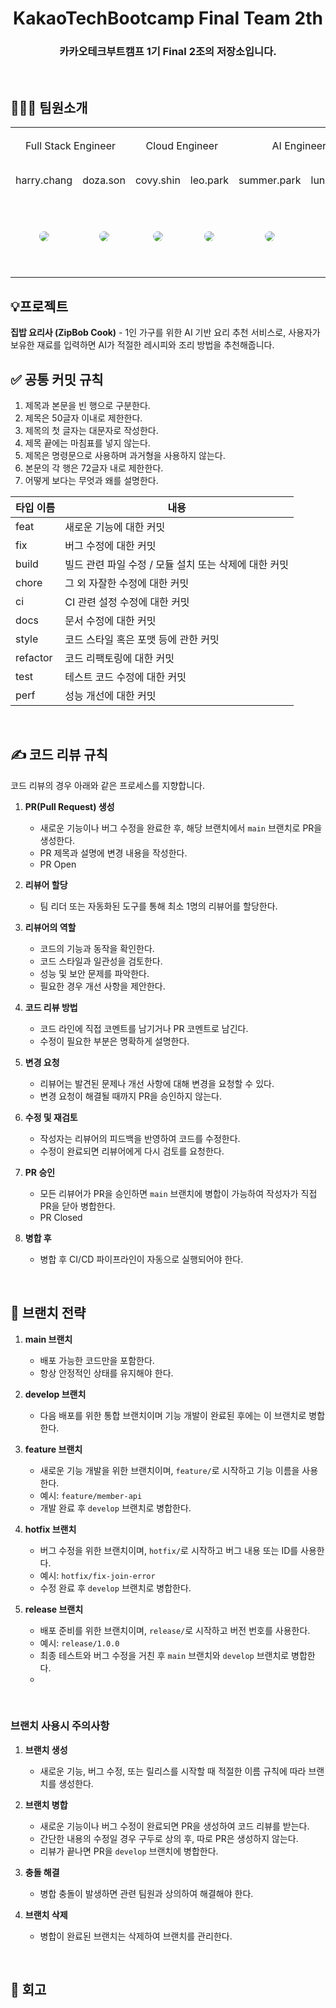 <div align="center">

<h1>KakaoTechBootcamp Final Team 2th </h1>

<h3> 카카오테크부트캠프 1기 Final 2조의 저장소입니다. </h3>

</div>
<br />

## 🧑‍🤝‍🧑 팀원소개
<div align="center">
<table>
  <tr height = "60px">
    <td colspan='2' align="center">
      Full Stack Engineer
    </td>
    <td colspan='2' align="center">
      Cloud Engineer
    </td>
    <td colspan='2' align="center">
      AI Engineer
    </td>
  </tr>
  <tr height = "50px">
    <td align= "center" width="130px">
      harry.chang
    </td>
    <td align= "center" width="130px">
      doza.son
    </td>
    <td align= "center" width="130px">
      covy.shin
    </td>
    <td align= "center" width="130px">
      leo.park
    </td>
    <td align= "center" width="130px">
      summer.park
    </td>
    <td align= "center" width="130px">
      luna.jeong
    </td>
  </tr>
  <tr height = "130px">
    <td align= "center" width="130px">
      <a href="https://github.com/Kyumin-Chang"><img src="https://avatars.githubusercontent.com/u/59830968?v=4" style="border-radius:50%"/></a>
    </td>
    <td align= "center" width="130px">
      <a href="https://github.com/alreadysons"><img src="https://avatars.githubusercontent.com/u/83567253?v=4" style="border-radius:50%"/></a>
    </td>
    <td align= "center" width="130px"> 
      <a href="https://github.com/DS0708"><img src="https://avatars.githubusercontent.com/u/134291529?v=4" style="border-radius:50%"/></a>
    </td>
    <td align= "center" width="130px">
      <a href="https://github.com/sayyyho"><img src="https://avatars.githubusercontent.com/u/34148750?v=4" style="border-radius:50%"/></a>
    </td>
    <td align= "center" width="130px">
      <a href="https://github.com/miinseo324"><img src="https://avatars.githubusercontent.com/u/67571521?v=4" style="border-radius:50%"/></a>
    </td>
    <td align= "center" width="130px">
      <a href="https://github.com/MoiJiyeon"><img src="https://avatars.githubusercontent.com/u/118200927?v=4" style="border-radius:50%"/></a>
    </td>
  </tr>
</table>
</div>

## 💡프로젝트
**집밥 요리사 (ZipBob Cook)** - 1인 가구를 위한 AI 기반 요리 추천 서비스로, 사용자가 보유한 재료를 입력하면 AI가 적절한 레시피와 조리 방법을 추천해줍니다. 


## ✅ 공통 커밋 규칙

1. 제목과 본문을 빈 행으로 구분한다.
2. 제목은 50글자 이내로 제한한다.
3. 제목의 첫 글자는 대문자로 작성한다.
4. 제목 끝에는 마침표를 넣지 않는다.
5. 제목은 명령문으로 사용하며 과거형을 사용하지 않는다.
6. 본문의 각 행은 72글자 내로 제한한다.
7. 어떻게 보다는 무엇과 왜를 설명한다.

| 타입 이름 | 내용 |
| -------- | ---- |
| feat     | 새로운 기능에 대한 커밋 |
| fix      | 버그 수정에 대한 커밋 |
| build    | 빌드 관련 파일 수정 / 모듈 설치 또는 삭제에 대한 커밋 |
| chore    | 그 외 자잘한 수정에 대한 커밋 |
| ci       | CI 관련 설정 수정에 대한 커밋 |
| docs     | 문서 수정에 대한 커밋 |
| style    | 코드 스타일 혹은 포맷 등에 관한 커밋 |
| refactor | 코드 리팩토링에 대한 커밋 |
| test     | 테스트 코드 수정에 대한 커밋 |
| perf     | 성능 개선에 대한 커밋 |

<br />

## ✍️ 코드 리뷰 규칙
코드 리뷰의 경우 아래와 같은 프로세스를 지향합니다.

1. **PR(Pull Request) 생성**
    - 새로운 기능이나 버그 수정을 완료한 후, 해당 브랜치에서 `main` 브랜치로 PR을 생성한다.
    - PR 제목과 설명에 변경 내용을 작성한다.
    - PR Open

2. **리뷰어 할당**
    - 팀 리더 또는 자동화된 도구를 통해 최소 1명의 리뷰어를 할당한다.

3. **리뷰어의 역할**
    - 코드의 기능과 동작을 확인한다.
    - 코드 스타일과 일관성을 검토한다.
    - 성능 및 보안 문제를 파악한다.
    - 필요한 경우 개선 사항을 제안한다.

4. **코드 리뷰 방법**
    - 코드 라인에 직접 코멘트를 남기거나 PR 코멘트로 남긴다.
    - 수정이 필요한 부분은 명확하게 설명한다.

5. **변경 요청**
    - 리뷰어는 발견된 문제나 개선 사항에 대해 변경을 요청할 수 있다.
    - 변경 요청이 해결될 때까지 PR을 승인하지 않는다.

6. **수정 및 재검토**
    - 작성자는 리뷰어의 피드백을 반영하여 코드를 수정한다.
    - 수정이 완료되면 리뷰어에게 다시 검토를 요청한다.

7. **PR 승인**
    - 모든 리뷰어가 PR을 승인하면 `main` 브랜치에 병합이 가능하여 작성자가 직접 PR을 닫아 병합한다.
    - PR Closed

8. **병합 후**
    - 병합 후 CI/CD 파이프라인이 자동으로 실행되어야 한다.

<br />

## 🌲 브랜치 전략

1. **main 브랜치**
    - 배포 가능한 코드만을 포함한다.
    - 항상 안정적인 상태를 유지해야 한다.

2. **develop 브랜치**
    - 다음 배포를 위한 통합 브랜치이며 기능 개발이 완료된 후에는 이 브랜치로 병합한다.

3. **feature 브랜치**
    - 새로운 기능 개발을 위한 브랜치이며, `feature/`로 시작하고 기능 이름을 사용한다.
    - 예시: `feature/member-api`
    - 개발 완료 후 `develop` 브랜치로 병합한다.

4. **hotfix 브랜치**
    - 버그 수정을 위한 브랜치이며, `hotfix/`로 시작하고 버그 내용 또는 ID를 사용한다.
    - 예시: `hotfix/fix-join-error`
    - 수정 완료 후 `develop` 브랜치로 병합한다.

5. **release 브랜치**
    - 배포 준비를 위한 브랜치이며, `release/`로 시작하고 버전 번호를 사용한다.
    - 예시: `release/1.0.0`
    - 최종 테스트와 버그 수정을 거친 후 `main` 브랜치와 `develop` 브랜치로 병합한다.
    - 
<br />

### 브랜치 사용시 주의사항

1. **브랜치 생성**
    - 새로운 기능, 버그 수정, 또는 릴리스를 시작할 때 적절한 이름 규칙에 따라 브랜치를 생성한다.

2. **브랜치 병합**
    - 새로운 기능이나 버그 수정이 완료되면 PR을 생성하여 코드 리뷰를 받는다.
    - 간단한 내용의 수정일 경우 구두로 상의 후, 따로 PR은 생성하지 않는다.
    - 리뷰가 끝나면 PR을 `develop` 브랜치에 병합한다.

3. **충돌 해결**
    - 병합 충돌이 발생하면 관련 팀원과 상의하여 해결해야 한다.

4. **브랜치 삭제**
    - 병합이 완료된 브랜치는 삭제하여 브랜치를 관리한다.

<br />
  
## 💭 회고

<br />
